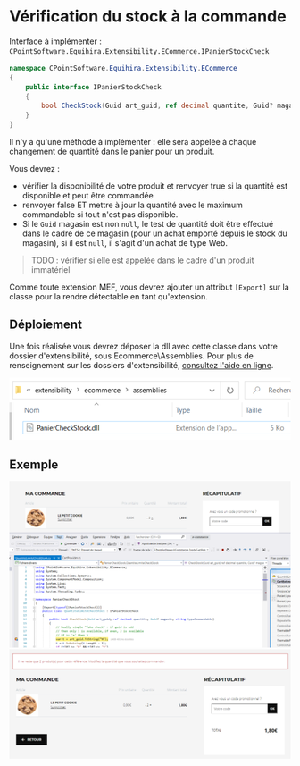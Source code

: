 # Vérification du stock à la commande

Interface à implémenter : `CPointSoftware.Equihira.Extensibility.ECommerce.IPanierStockCheck`

```csharp
namespace CPointSoftware.Equihira.Extensibility.ECommerce
{
    public interface IPanierStockCheck
    {
        bool CheckStock(Guid art_guid, ref decimal quantite, Guid? magasin, string typeCommandable);
    }
}
```

Il n'y a qu'une méthode à implémenter : elle sera appelée à chaque changement de quantité dans le panier pour un produit. 

Vous devrez :

- vérifier la disponibilité de votre produit et renvoyer true si la quantité est disponible et peut être commandée
- renvoyer false ET mettre à jour la quantité avec le maximum commandable si tout n'est pas disponible.
- Si le `Guid` magasin est non `null`, le test de quantité doit être effectué dans le cadre de ce magasin (pour un achat emporté depuis le stock du magasin), si il est `null`, il s'agit d'un achat de type Web.

> TODO : vérifier si elle est appelée dans le cadre d'un produit immatériel

Comme toute extension MEF, vous devrez ajouter un attribut `[Export]` sur la classe pour la rendre détectable en tant qu'extension.

## Déploiement

Une fois réalisée vous devrez déposer la dll avec cette classe dans votre dossier d'extensibilité, sous Ecommerce\Assemblies. Pour plus de renseignement sur les dossiers d'extensibilité, [consultez l'aide en ligne](https://www.altazion.dev/global/index.html#paths-importants).

![Dossier](checkstock-0.png)

## Exemple

![Ajout](checkstock-1.png)
![Erreur](checkstock-2.png)
